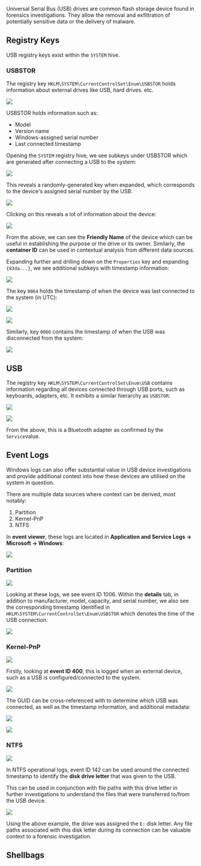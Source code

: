 Universal Serial Bus (USB) drives are common flash storage device found in forensics investigations. They allow the removal and exfiltration of potentially sensitive data or the delivery of malware.

## Registry Keys

USB registry keys exist within the `SYSTEM` hive.

### USBSTOR

The registry key `HKLM\SYSTEM\CurrentControlSet\Enum\USBSTOR` holds information about external drives like USB, hard drives. etc.

![](/images/usbstor.png)

USBSTOR holds information such as:

- Model
- Version name
- Windows-assigned serial number
- Last connected timestamp

Opening the `SYSTEM` registry hive, we see subkeys under USBSTOR which are generated after connecting a USB to the system:

![](/images/usbstor_subkey.png)

This reveals a randomly-generated key when expanded, which corresponds to the device's assigned serial number by the USB:

![](/images/usbstor_serial.png)

Clicking on this reveals a lot of information about the device:

![](/images/usbstor_info.png)

From the above, we can see the **Friendly Name** of the device which can be useful in establishing the purpose or the drive or its owner. Similarly, the **container ID** can be used in contextual analysis from different data sources.

Expanding further and drilling down on the `Properties` key and expanding `{83da...}`, we see additional subkeys with timestamp information:

![](/images/usbstor_properties.png)

The key `0064` holds the timestamp of when the device was last connected to the system (in UTC):

![](/images/usbstor_connected_timestamp.png)

![](/images/usbstor_connected_timestamp_data.png)

Similarly, key `0066` contains the timestamp of when the USB was disconnected from the system:

![](/images/usbstor_disconnected_timestamp.png)

## USB

The registry key `HKLM\SYSTEM\CurrentControlSet\Enum\USB` contains information regarding all devices connected through USB ports, such as keyboards, adapters, etc. It exhibits a similar hierarchy as `USBSTOR`:

![](/images/usb_hierarchy.png)

![](/images/usb_data.png)

From the above, this is a Bluetooth adapter as confirmed by the `Service`value.

## Event Logs

Windows logs can also offer substantial value in USB device investigations and provide additional contest into how these devices are utilised on the system in question.

There are multiple data sources where context can be derived, most notably:

1. Partition
2. Kernel-PnP
3. NTFS

In **event viewer**, these logs are located in **Application and Service Logs -> Microsoft -> Windows**:

![](/images/usb_event_logs.png)

### Partition

![](/images/usb_parition_source.png)

Looking at these logs, we see event ID 1006. Within the **details** tab, in addition to manufacturer, model, capacity, and serial number, we also see the corresponding timestamp identified in `HKLM\SYSTEM\CurrentControlSet\Enum\USBSTOR` which denotes the time of the USB connection. 

![](/images/usb_parition_diagnostic.png)

### Kernel-PnP

![](/images/kernel-pnp_source.png)

Firstly, looking at **event ID 400**, this is logged when an external device, such as a USB is configured/connected to the system. 

![](/images/kernel-pnp_event_400.png)

The GUID can be cross-referenced with to determine which USB was connected, as well as the timestamp information, and additional metadata:

![](/images/kernel-pnp_event_400_guid.png)

![](/images/kernel-pnp_event_400_timestamp.png)

### NTFS

![](/images/usb_ntfs_logs.png)

In NTFS operational logs, event ID 142 can be used around the connected timestamp to identify the **disk drive letter** that was given to the USB. 

This can be used in conjunction with file paths with this drive letter in further investigations to understand the files that were transferred to/from the USB device.

![](/images/usb_ntfs_event_412.png)

Using the above example, the drive was assigned the `E:` disk letter. Any file paths associated with this disk letter during its connection can be valuable context to a forensic investigation.

## Shellbags

